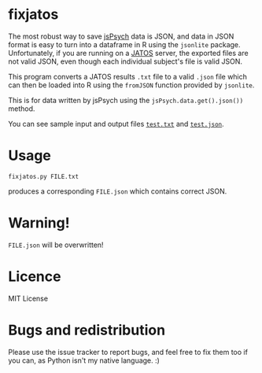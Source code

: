 # fixjatos

The most robust way to save [jsPsych](https://www.jspsych.org/) data is JSON, and data in JSON format is easy to turn into a dataframe in R using the `jsonlite` package. Unfortunately, if you are running on a [JATOS](https://www.jatos.org/) server, the exported files are not valid JSON, even though each individual subject's file is valid JSON.

This program converts a JATOS results `.txt` file to a valid `.json` file which can then be loaded into R using the `fromJSON` function provided by `jsonlite`.

This is for data written by jsPsych using the `jsPsych.data.get().json())` method.

You can see sample input and output files [`test.txt`](test.txt) and [`test.json`](test.json).

# Usage

`fixjatos.py FILE.txt`  

produces a corresponding `FILE.json` which contains correct JSON. 

# Warning!

`FILE.json` will be overwritten!

# Licence

MIT License 

# Bugs and redistribution

Please use the issue tracker to report bugs, and feel free to fix them too if you can, as Python isn't my native language. :)